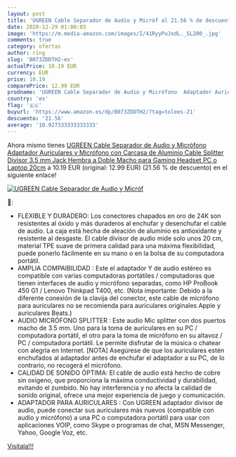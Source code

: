 ```yaml
---
layout: post
title: 'UGREEN Cable Separador de Audio y Micróf al 21.56 % de descuento'
date: 2020-12-29 01:00:03
image: 'https://m.media-amazon.com/images/I/41RyyPuJodL._SL200_.jpg'
comments: true
category: ofertas
author: ring
slug: 'B073ZDDTH2-es'
actualPrice: 10.19 EUR
currency: EUR
price: 10.19
comparePrice: 12.99 EUR
prodname: 'UGREEN Cable Separador de Audio y Micrófono  Adaptador Auriculares y Micrófono con Carcasa de Aluminio  Cable Splitter Divisor 3.5 mm Jack Hembra a Doble Macho  para Gaming Headset  PC o Laptop  20cm'
country: 'es'
flag: '🇪🇸'
buyurl: 'https://www.amazon.es/dp/B073ZDDTH2/?tag=tolees-21'
descuento: '21.56'
average: '10.927333333333333'
---
```


Ahora mismo tienes [UGREEN Cable Separador de Audio y Micrófono  Adaptador Auriculares y Micrófono con Carcasa de Aluminio  Cable Splitter Divisor 3.5 mm Jack Hembra a Doble Macho  para Gaming Headset  PC o Laptop  20cm](https://www.amazon.es/dp/B073ZDDTH2/?tag=tolees-21) a 10.19 EUR (original: 12.99 EUR) (21.56 %  de descuento) en el siguiente enlace!

[![UGREEN Cable Separador de Audio y Micróf](https://m.media-amazon.com/images/I/41RyyPuJodL._SL200_.jpg)](https://www.amazon.es/dp/B073ZDDTH2/?tag=tolees-21)

🔎:

- FLEXIBLE Y DURADERO: Los conectores chapados en oro de 24K son resistentes al óxido y más duraderos al enchufar y desenchufar el cable de audio. La caja está hecha de aleación de aluminio es antioxidante y resistente al desgaste. El cable divisor de audio mide solo unos 20 cm, material TPE suave de primera calidad para una máxima flexibilidad, puede ponerlo fácilmente en su mano o en la bolsa de su computadora portátil.
- AMPLIA COMPAIBILIDAD : Este el adaptador Y de audio estéreo es compatible con varias computadoras portátiles / computadoras que tienen interfaces de audio y micrófono separadas, como HP ProBook 450 G1 / Lenovo Thinkpad T400, etc. (Nota importante: Debido a la diferente conexión de la clavija del conector, este cable de micrófono para auriculares no se recomienda para auriculares originales Apple y auriculares Beats.)
- AUDIO MICRÓFONO SPLITTER : Este audio Mic splitter con dos puertos macho de 3.5 mm. Uno para la toma de auriculares en su PC / computadora portátil, el otro para la toma de micrófono en su altavoz / PC / computadora portátil. Le permite disfrutar de la música o chatear con alegría en Internet. [NOTA] Asegúrese de que los auriculares estén enchufados al adaptador antes de enchufar el adaptador a su PC, de lo contrario, no recogerá el micrófono.
- CALIDAD DE SONIDO ÓPTIMA: El cable de audio está hecho de cobre sin oxígeno, que proporciona la máxima conductividad y durabilidad, evitando el zumbido. No hay interferencia y no afecta la calidad de sonido original, ofrece una mejor experiencia de juego y comunicación.
- ADAPTADOR PARA AURICULARES : Con UGREEN adaptador divisor de audio, puede conectar sus auriculares más nuevos (compatible con audio y micrófono) a una PC o computadora portátil para usar con aplicaciones VOIP, como Skype o programas de chat, MSN Messenger, Yahoo, Google Voz, etc.

[Visítala!!!](https://www.amazon.es/dp/B073ZDDTH2/?tag=tolees-21)
